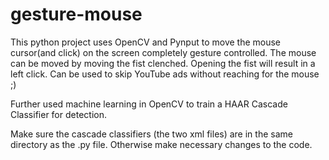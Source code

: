 # gesture-mouse
This python project uses OpenCV and Pynput to move the mouse cursor(and click) on the screen completely gesture controlled.
The mouse can be moved by moving the fist clenched. Opening the fist will result in a left click.
Can be used to skip YouTube ads without reaching for the mouse ;)

Further used machine learning in OpenCV to train a HAAR Cascade Classifier for detection.

Make sure the cascade classifiers (the two xml files) are in the same directory as the .py file. Otherwise make necessary changes to the code.
